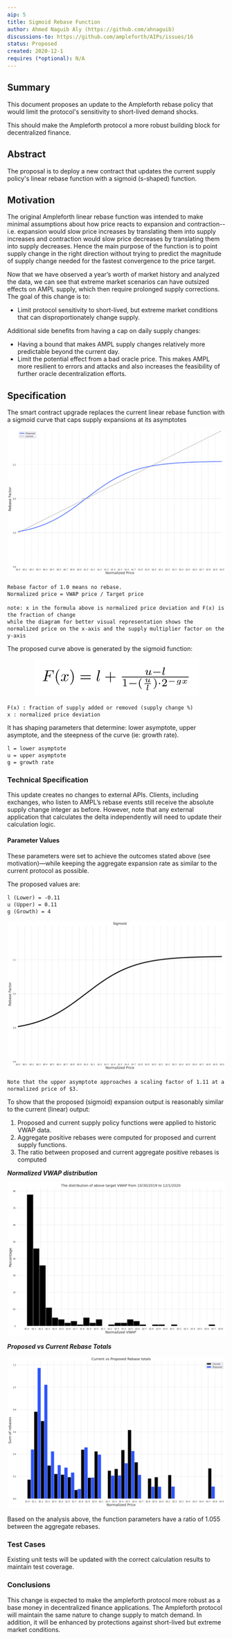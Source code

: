 ```yaml
---
aip: 5
title: Sigmoid Rebase Function
author: Ahmed Naguib Aly (https://github.com/ahnaguib)
discussions-to: https://github.com/ampleforth/AIPs/issues/16
status: Proposed
created: 2020-12-1
requires (*optional): N/A
---
```


## Summary

This document proposes an update to the Ampleforth rebase policy that would limit the protocol's sensitivity to short-lived demand shocks.

This should make the Ampleforth protocol a more robust building block for decentralized finance.


## Abstract

The proposal is to deploy a new contract that updates the current supply policy's linear rebase function with a sigmoid (s-shaped) function.


## Motivation

The original Ampleforth linear rebase function was intended to make minimal assumptions about how price reacts to expansion and contraction--i.e. expansion would slow price increases by translating them into supply increases and contraction would slow price decreases by translating them into supply decreases. Hence the main purpose of the function is to point supply change in the right direction without trying to predict the magnitude of supply change needed for the fastest convergence to the price target.

Now that we have observed a year’s worth of market history and analyzed the data, we can see that extreme market scenarios can have outsized effects on AMPL supply, which then require prolonged supply corrections. The goal of this change is to:



*   Limit protocol sensitivity to short-lived, but extreme market conditions that can disproportionately change supply.

Additional side benefits from having a cap on daily supply changes:

*   Having a bound that makes AMPL supply changes relatively more predictable beyond the current day.
*   Limit the potential effect from a bad oracle price. This makes AMPL more resilient to errors and attacks and also increases the feasibility of further oracle decentralization efforts.

## Specification

The smart contract upgrade replaces the current linear rebase function with a sigmoid curve that caps supply expansions at its asymptotes


<p align="center">
<img src="../assets/aip-5/curves.png" alt="curve shapes"/>
</p>


```
Rebase factor of 1.0 means no rebase.
Normalized price = VWAP price / Target price

note: x in the formula above is normalized price deviation and F(x) is the fraction of change
while the diagram for better visual representation shows the normalized price on the x-axis and the supply multiplier factor on the y-axis
```

The proposed curve above is generated by the sigmoid function:


<p align="center">
<img src="../assets/aip-5/formula.png" alt="formula" width="380"/>
</p>


```
F(x) : fraction of supply added or removed (supply change %)
x : normalized price deviation
```


It has shaping parameters that determine: lower asymptote, upper asymptote, and the steepness of the curve (ie: growth rate).


```
l = lower asymptote
u = upper asymptote
g = growth rate
```

### Technical Specification

This update creates no changes to external APIs. Clients, including exchanges, who listen to AMPL’s rebase events still receive the absolute supply change integer as before. However, note that any external application that calculates the delta independently will need to update their calculation logic.


#### Parameter Values

These parameters were set to achieve the outcomes stated above (see motivation)—while keeping the aggregate expansion rate as similar to the current protocol as possible.

The proposed values are:


```
l (Lower) = -0.11
u (Upper) = 0.11
g (Growth) = 4
```


<p align="center">
<img src="../assets/aip-5/sigmoid.png" alt="sigmoid"/>
</p>


```
Note that the upper asymptote approaches a scaling factor of 1.11 at a normalized price of $3.
```

To show that the proposed (sigmoid) expansion output is reasonably similar to the current (linear) output:

1. Proposed and current supply policy functions were applied to historic VWAP data.
2. Aggregate positive rebases were computed for proposed and current supply functions.
3. The ratio between proposed and current aggregate positive rebases is computed

**_Normalized VWAP distribution_**


<p align="center">
<img src="../assets/aip-5/price_distribution.png" alt="normalized price distribution"/>
</p>

**_Proposed vs Current Rebase Totals_**


<p align="center">
<img src="../assets/aip-5/rebase_histogram.png" alt="rebase histogram"/>
</p>

Based on the analysis above, the function parameters have a ratio of 1.055 between the aggregate rebases.

### Test Cases

Existing unit tests will be updated with the correct calculation results to maintain test coverage.


### Conclusions

This change is expected to make the ampleforth protocol more robust as a base money in decentralized finance applications.
The Ampleforth protocol will maintain the same nature to change supply to match demand.
In addition, it will be enhanced by protections against short-lived but extreme market conditions.






































